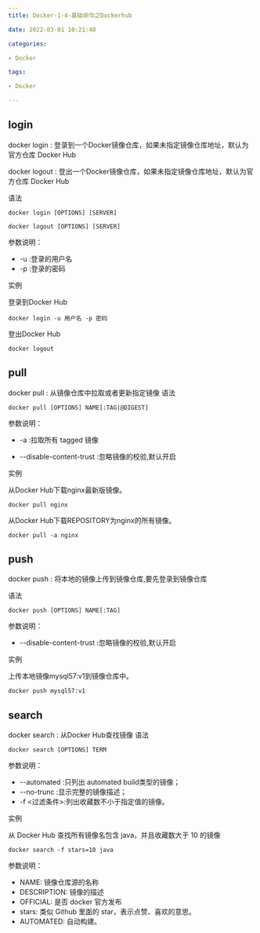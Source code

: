```yaml
---
title: Docker-1-4-基础命令之Dockerhub

date: 2022-03-01 10:21:48

categories:

- Docker

tags:

- Docker

---
```


## login

docker login : 登录到一个Docker镜像仓库，如果未指定镜像仓库地址，默认为官方仓库 Docker Hub

docker logout : 登出一个Docker镜像仓库，如果未指定镜像仓库地址，默认为官方仓库 Docker Hub

语法

```shell
docker login [OPTIONS] [SERVER]
```

```shell
docker logout [OPTIONS] [SERVER]
```

参数说明：

- -u :登录的用户名
- -p :登录的密码

实例

登录到Docker Hub

```shell
docker login -u 用户名 -p 密码
```

登出Docker Hub

```shell
docker logout
```

## pull

docker pull : 从镜像仓库中拉取或者更新指定镜像 语法

```shell
docker pull [OPTIONS] NAME[:TAG|@DIGEST]
```

参数说明：

- -a :拉取所有 tagged 镜像

- --disable-content-trust :忽略镜像的校验,默认开启

实例

从Docker Hub下载nginx最新版镜像。

```shell
docker pull nginx
```

从Docker Hub下载REPOSITORY为nginx的所有镜像。

```shell
docker pull -a nginx
```

## push

docker push : 将本地的镜像上传到镜像仓库,要先登录到镜像仓库

语法

```shell
docker push [OPTIONS] NAME[:TAG]
```

参数说明：

- --disable-content-trust :忽略镜像的校验,默认开启

实例

上传本地镜像mysql57:v1到镜像仓库中。

```shell
docker push mysql57:v1
```

## search

docker search : 从Docker Hub查找镜像 语法

```shell
docker search [OPTIONS] TERM
```

参数说明：

- --automated :只列出 automated build类型的镜像；
- --no-trunc :显示完整的镜像描述；
- -f <过滤条件>:列出收藏数不小于指定值的镜像。

实例

从 Docker Hub 查找所有镜像名包含 java，并且收藏数大于 10 的镜像

```shell
docker search -f stars=10 java
```

参数说明：

- NAME: 镜像仓库源的名称
- DESCRIPTION: 镜像的描述
- OFFICIAL: 是否 docker 官方发布
- stars: 类似 Github 里面的 star，表示点赞、喜欢的意思。
- AUTOMATED: 自动构建。
